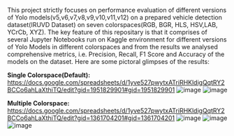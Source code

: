 This project strictly focuses on performance evaluation of different versions of Yolo models(v5,v6,v7,v8,v9,v10,v11,v12) on a prepared vehicle detection dataset(IRUVD Dataset) on seven colorspaces(RGB, BGR, HLS, HSV,LAB, YCrCb, XYZ). The key feature of this repositary is that it comprises of several Jupyter Notebooks run on Kaggle environment for different versions of Yolo Models in different colorspaces and from the results we analysed comprehensive metrics, i.e. Precision, Recall, F1 Score and Accuracy of the models on the dataset. Here are some pictoral glimpses of the results:

**Single Colorspace(Default):**
https://docs.google.com/spreadsheets/d/1yve527pwytxATriRHKldigQqtRY2BCCo6ahLaXthiTQ/edit?gid=1951829901#gid=1951829901
![image](https://github.com/user-attachments/assets/2d134635-fc88-45b3-8a1a-3d6893e1574f)
![image](https://github.com/user-attachments/assets/5274abfe-4b50-4d41-8639-df0cf7a2e8cb)


**Multiple Colorspace:**
https://docs.google.com/spreadsheets/d/1yve527pwytxATriRHKldigQqtRY2BCCo6ahLaXthiTQ/edit?gid=1361704201#gid=1361704201
![image](https://github.com/user-attachments/assets/037a0890-6886-4c29-a09f-d31bc3ee3d78)
![image](https://github.com/user-attachments/assets/3d775ea1-bb08-457c-8491-2251e11012f3)
![image](https://github.com/user-attachments/assets/9050235d-9ccf-4833-b764-e9e60661dadd)

